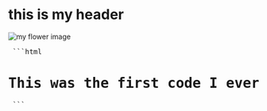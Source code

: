 # this is my header
![my flower image](https://floweraddict.com/wp-content/uploads/2023/05/Lily-of-the-Valley-May-Birth-Flower.jpg)
<pre> ```html <h1>This was the first code I ever learned (HTML header)</h1> ``` </pre>

